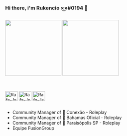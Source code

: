 ### Hi there, i'm Rukencio ×͜×#0194 👋

##

<div>
  <img height="180em" src="https://github-readme-stats.vercel.app/api?username=Rukencio&show_icons=true&theme=radical" />
  <img height="180em" src="https://github-readme-stats.vercel.app/api/top-langs/?username=Rukencio&layout=compact&theme=radical" />
</div>

##

<div style="display: inline_block"><br>
  <img align="center" alt="Rafa-Js" height="30" width="40" src="https://cdn.jsdelivr.net/gh/devicons/devicon/icons/javascript/javascript-plain.svg">
  <img align="center" alt="Rafa-Js" height="30" width="40" src="https://cdn.jsdelivr.net/gh/devicons/devicon/icons/discordjs/discordjs-original.svg">
  <img align="center" alt="Rafa-Js" height="30" width="40" src="https://cdn.jsdelivr.net/gh/devicons/devicon/icons/lua/lua-original-wordmark.svg">
</div>

##

- Community Manager of 🥎 Conexão - Roleplay
- Community Manager of 🌴 Bahamas Oficial - Roleplay
- Community Manager of 💢 Paraisópolis SP - Roleplay
- Equipe FusionGroup

